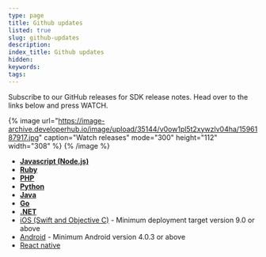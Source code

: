 ```yaml
---
type: page
title: Github updates
listed: true
slug: github-updates
description: 
index_title: Github updates
hidden: 
keywords: 
tags: 
---
```


Subscribe to our GitHub releases for SDK release notes. Head over to the links below and press WATCH.

{% image url="https://image-archive.developerhub.io/image/upload/35144/v0ow1pl5t2xywzlv04ha/1596187917.jpg" caption="Watch releases" mode="300" height="112" width="308" %}
{% /image %}

- **[Javascript (Node.js)](https://github.com/getyoti/yoti-node-sdk/tree/master#running-the-examples)**
- [**Ruby**](https://github.com/getyoti/yoti-ruby-sdk/tree/master#running-the-examples)
- [**PHP**](https://github.com/getyoti/yoti-php-sdk/tree/master#how-to-run-the-examples)
- [**Python**](https://github.com/getyoti/yoti-python-sdk/tree/master#running-the-examples)
- [**Java**](https://github.com/getyoti/yoti-java-sdk/tree/master/yoti-sdk-spring-boot-example)
- **[Go](https://github.com/getyoti/yoti-go-sdk#running-the-profile-example)**
- **[.NET](https://github.com/getyoti/yoti-dotnet-sdk#running-the-profile-examples)**
- [iOS (Swift and Objective C)](https://github.com/getyoti/ios-sdk-button) - Minimum deployment target version 9.0 or above
- [Android](https://github.com/getyoti/android-sdk-button) - Minimum Android version 4.0.3 or above
- [React native](https://github.com/getyoti/react-native-sdk-button)